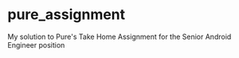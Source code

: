# pure_assignment
My solution to Pure's Take Home Assignment for the Senior Android Engineer position
